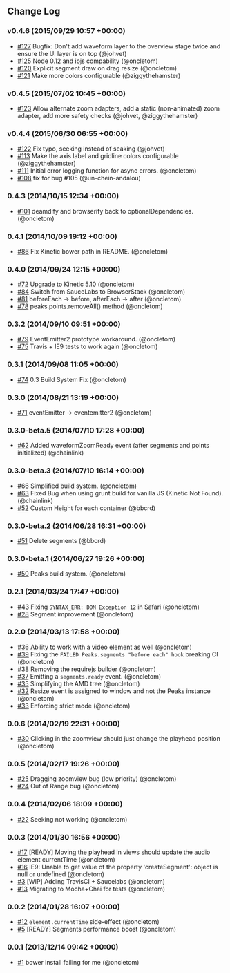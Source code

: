 ## Change Log

### v0.4.6 (2015/09/29 10:57 +00:00)
- [#127](https://github.com/bbcrd/peaks.js/pull/127) Bugfix: Don't add waveform layer to the overview stage twice and ensure the UI layer is on top (@johvet)
- [#125](https://github.com/bbcrd/peaks.js/pull/125) Node 0.12 and iojs compability (@oncletom)
- [#120](https://github.com/bbcrd/peaks.js/pull/120) Explicit segment draw on drag resize (@oncletom)
- [#121](https://github.com/bbcrd/peaks.js/pull/121) Make more colors configurable (@ziggythehamster)

### v0.4.5 (2015/07/02 10:45 +00:00)
- [#123](https://github.com/bbcrd/peaks.js/pull/123) Allow alternate zoom adapters, add a static (non-animated) zoom adapter, add more safety checks (@johvet, @ziggythehamster)

### v0.4.4 (2015/06/30 06:55 +00:00)
- [#122](https://github.com/bbcrd/peaks.js/pull/122) Fix typo, seeking instead of seaking (@johvet)
- [#113](https://github.com/bbcrd/peaks.js/pull/113) Make the axis label and gridline colors configurable (@ziggythehamster)
- [#111](https://github.com/bbcrd/peaks.js/pull/111) Initial error logging function for async errors. (@oncletom)
- [#108](https://github.com/bbcrd/peaks.js/pull/108) fix for bug #105 (@un-chein-andalou)

### 0.4.3 (2014/10/15 12:34 +00:00)
- [#101](https://github.com/bbcrd/peaks.js/pull/101) deamdify and browserify back to optionalDependencies. (@oncletom)

### 0.4.1 (2014/10/09 19:12 +00:00)
- [#86](https://github.com/bbcrd/peaks.js/pull/86) Fix Kinetic bower path in README. (@oncletom)

### 0.4.0 (2014/09/24 12:15 +00:00)
- [#72](https://github.com/bbcrd/peaks.js/pull/72) Upgrade to Kinetic 5.10 (@oncletom)
- [#84](https://github.com/bbcrd/peaks.js/pull/84) Switch from SauceLabs to BrowserStack (@oncletom)
- [#81](https://github.com/bbcrd/peaks.js/pull/81) beforeEach -> before, afterEach -> after (@oncletom)
- [#78](https://github.com/bbcrd/peaks.js/pull/78) peaks.points.removeAll() method (@oncletom)

### 0.3.2 (2014/09/10 09:51 +00:00)
- [#79](https://github.com/bbcrd/peaks.js/pull/79) EventEmitter2 prototype workaround. (@oncletom)
- [#75](https://github.com/bbcrd/peaks.js/pull/75) Travis + IE9 tests to work again (@oncletom)

### 0.3.1 (2014/09/08 11:05 +00:00)
- [#74](https://github.com/bbcrd/peaks.js/pull/74) 0.3 Build System Fix (@oncletom)

### 0.3.0 (2014/08/21 13:19 +00:00)
- [#71](https://github.com/bbcrd/peaks.js/pull/71) eventEmitter -> eventemitter2 (@oncletom)

### 0.3.0-beta.5 (2014/07/10 17:28 +00:00)
- [#62](https://github.com/bbcrd/peaks.js/pull/62) Added waveformZoomReady event (after segments and points initialized) (@chainlink)

### 0.3.0-beta.3 (2014/07/10 16:14 +00:00)
- [#66](https://github.com/bbcrd/peaks.js/pull/66) Simplified build system. (@oncletom)
- [#63](https://github.com/bbcrd/peaks.js/pull/63) Fixed Bug when using grunt build for vanilla JS (Kinetic Not Found). (@chainlink)
- [#52](https://github.com/bbcrd/peaks.js/pull/52) Custom Height for each container (@bbcrd)

### 0.3.0-beta.2 (2014/06/28 16:31 +00:00)
- [#51](https://github.com/bbcrd/peaks.js/pull/51) Delete segments (@bbcrd)

### 0.3.0-beta.1 (2014/06/27 19:26 +00:00)
- [#50](https://github.com/bbcrd/peaks.js/pull/50) Peaks build system. (@oncletom)

### 0.2.1 (2014/03/24 17:47 +00:00)
- [#43](https://github.com/bbcrd/peaks.js/pull/43) Fixing `SYNTAX_ERR: DOM Exception 12` in Safari (@oncletom)
- [#28](https://github.com/bbcrd/peaks.js/pull/28) Segment improvement (@oncletom)

### 0.2.0 (2014/03/13 17:58 +00:00)
- [#36](https://github.com/bbcrd/peaks.js/pull/36) Ability to work with a video element as well (@oncletom)
- [#39](https://github.com/bbcrd/peaks.js/pull/39) Fixing the `FAILED Peaks.segments "before each" hook` breaking CI (@oncletom)
- [#38](https://github.com/bbcrd/peaks.js/pull/38) Removing the requirejs builder (@oncletom)
- [#37](https://github.com/bbcrd/peaks.js/pull/37) Emitting a `segments.ready` event. (@oncletom)
- [#35](https://github.com/bbcrd/peaks.js/pull/35) Simplifying the AMD tree (@oncletom)
- [#32](https://github.com/bbcrd/peaks.js/pull/32) Resize event is assigned to window and not the Peaks instance (@oncletom)
- [#33](https://github.com/bbcrd/peaks.js/pull/33) Enforcing strict mode (@oncletom)

### 0.0.6 (2014/02/19 22:31 +00:00)
- [#30](https://github.com/bbcrd/peaks.js/pull/30) Clicking in the zoomview should just change the playhead position (@oncletom)

### 0.0.5 (2014/02/17 19:26 +00:00)
- [#25](https://github.com/bbcrd/peaks.js/pull/25) Dragging zoomview bug (low priority) (@oncletom)
- [#24](https://github.com/bbcrd/peaks.js/pull/24) Out of Range bug (@oncletom)

### 0.0.4 (2014/02/06 18:09 +00:00)
- [#22](https://github.com/bbcrd/peaks.js/pull/22) Seeking not working (@oncletom)

### 0.0.3 (2014/01/30 16:56 +00:00)
- [#17](https://github.com/bbcrd/peaks.js/pull/17) [READY] Moving the playhead in views should update the audio element currentTime (@oncletom)
- [#16](https://github.com/bbcrd/peaks.js/pull/16) IE9: Unable to get value of the property 'createSegment': object is null or undefined (@oncletom)
- [#3](https://github.com/bbcrd/peaks.js/pull/3) [WIP] Adding TravisCI + Saucelabs (@oncletom)
- [#13](https://github.com/bbcrd/peaks.js/pull/13) Migrating to Mocha+Chai for tests (@oncletom)

### 0.0.2 (2014/01/28 16:07 +00:00)
- [#12](https://github.com/bbcrd/peaks.js/pull/12) `element.currentTime` side-effect (@oncletom)
- [#5](https://github.com/bbcrd/peaks.js/pull/5) [READY] Segments performance boost (@oncletom)

### 0.0.1 (2013/12/14 09:42 +00:00)
- [#1](https://github.com/bbcrd/peaks.js/pull/1) bower install failing for me (@oncletom)
